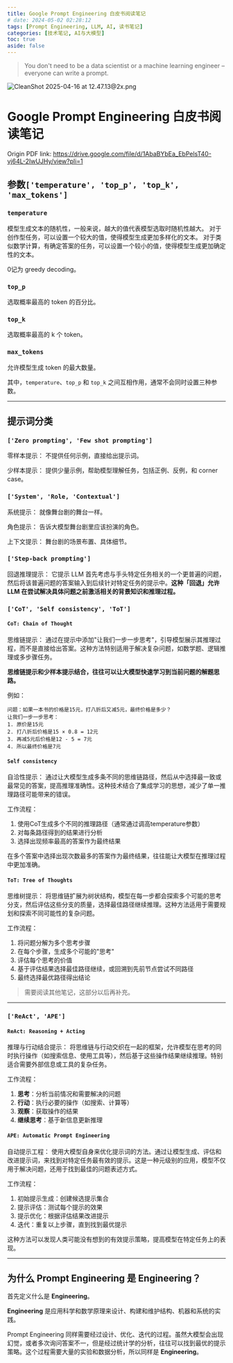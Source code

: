 ```yaml
---
title: Google Prompt Engineering 白皮书阅读笔记
# date: 2024-05-02 02:28:12
tags: [Prompt Engineering, LLM, AI, 读书笔记]
categories: [技术笔记, AI与大模型]
toc: true
aside: false
---
```



> You don't need to be a data scientist or a machine learning engineer – everyone can write a prompt.

![CleanShot 2025-04-16 at 12.47.13@2x.png](https://s2.loli.net/2025/04/16/zEiAw6lyxd3DpRK.png)

<!-- more -->
# Google Prompt Engineering 白皮书阅读笔记

Origin PDF link: https://drive.google.com/file/d/1AbaBYbEa_EbPelsT40-vj64L-2IwUJHy/view?pli=1


## 参数`['temperature', 'top_p', 'top_k', 'max_tokens']`

### `temperature`
模型生成文本的随机性，一般来说，越大的值代表模型选取时随机性越大。
对于创作型任务，可以设置一个较大的值，使得模型生成更加多样化的文本。
对于类似数学计算，有确定答案的任务，可以设置一个较小的值，使得模型生成更加确定性的文本。

$0$记为 greedy decoding。

### `top_p`
选取概率最高的 token 的百分比。

### `top_k`
选取概率最高的 k 个 token。

### `max_tokens`
允许模型生成 token 的最大数量。

其中，`temperature`、`top_p` 和 `top_k` 之间互相作用，通常不会同时设置三种参数。

----

## 提示词分类

### `['Zero prompting', 'Few shot prompting']`
零样本提示：
不提供任何示例，直接给出提示词。

少样本提示：
提供少量示例，帮助模型理解任务，包括正例、反例，和 corner case。

### `['System', 'Role, 'Contextual']`
系统提示：
就像舞台剧的舞台一样。

角色提示：
告诉大模型舞台剧里应该扮演的角色。

上下文提示：
舞台剧的场景布置、具体细节。

### `['Step-back prompting']`
回退推理提示：
它提示 LLM 首先考虑与手头特定任务相关的一个更普遍的问题，然后将该普遍问题的答案输入到后续针对特定任务的提示中。**这种「回退」允许 LLM 在尝试解决具体问题之前激活相关的背景知识和推理过程。**


### `['CoT', 'Self consistency', 'ToT']`
#### `CoT: Chain of Thought`
思维链提示：
通过在提示中添加"让我们一步一步思考"，引导模型展示其推理过程，而不是直接给出答案。这种方法特别适用于解决复杂问题，如数学题、逻辑推理或多步骤任务。

**思维链提示和少样本提示结合，往往可以让大模型快速学习到当前问题的解题思路。**

例如：
```
问题：如果一本书的价格是15元，打八折后又减5元，最终价格是多少？
让我们一步一步思考：
1. 原价是15元
2. 打八折后价格是15 × 0.8 = 12元
3. 再减5元后价格是12 - 5 = 7元
4. 所以最终价格是7元
```

#### `Self consistency`
自洽性提示：
通过让大模型生成多条不同的思维链路径，然后从中选择最一致或最常见的答案，提高推理准确性。这种技术结合了集成学习的思想，减少了单一推理路径可能带来的错误。

工作流程：
1. 使用CoT生成多个不同的推理路径（通常通过调高temperature参数）
2. 对每条路径得到的结果进行分析
3. 选择出现频率最高的答案作为最终结果

在多个答案中选择出现次数最多的答案作为最终结果，往往能让大模型在推理过程中更加准确。

#### `ToT: Tree of Thoughts`
思维树提示：
将思维链扩展为树状结构，模型在每一步都会探索多个可能的思考分支，然后评估这些分支的质量，选择最佳路径继续推理。这种方法适用于需要规划和探索不同可能性的复杂问题。

工作流程：
1. 将问题分解为多个思考步骤
2. 在每个步骤，生成多个可能的"思考"
3. 评估每个思考的价值
4. 基于评估结果选择最佳路径继续，或回溯到先前节点尝试不同路径
5. 最终选择最优路径得出结论

> 需要阅读其他笔记，这部分以后再补充。

---------


### `['ReAct', 'APE']`
#### `ReAct: Reasoning + Acting`
推理与行动结合提示：
将思维链与行动交织在一起的框架，允许模型在思考的同时执行操作（如搜索信息、使用工具等），然后基于这些操作结果继续推理。特别适合需要外部信息或工具的复杂任务。

工作流程：
1. **思考**：分析当前情况和需要解决的问题
2. **行动**：执行必要的操作（如搜索、计算等）
3. **观察**：获取操作的结果
4. **继续思考**：基于新信息更新推理

#### `APE: Automatic Prompt Engineering`
自动提示工程：
使用大模型自身来优化提示词的方法。通过让模型生成、评估和改进提示词，来找到对特定任务最有效的提示。这是一种元级别的应用，模型不仅用于解决问题，还用于找到最佳的问题表述方式。

工作流程：
1. 初始提示生成：创建候选提示集合
2. 提示评估：测试每个提示的效果
3. 提示优化：根据评估结果改进提示
4. 迭代：重复以上步骤，直到找到最优提示

这种方法可以发现人类可能没有想到的有效提示策略，提高模型在特定任务上的表现。

---------
## 为什么 Prompt Engineering 是 **Engineering**？
首先定义什么是 **Engineering**。

**Engineering** 是应用科学和数学原理来设计、构建和维护结构、机器和系统的实践。

Prompt Engineering 同样需要经过设计、优化、迭代的过程。虽然大模型会出现幻觉，或者多次询问答案不一，但是经过统计学的分析，往往可以找到最优的提示策略。这个过程需要大量的实验和数据分析，所以同样是 **Engineering**。

